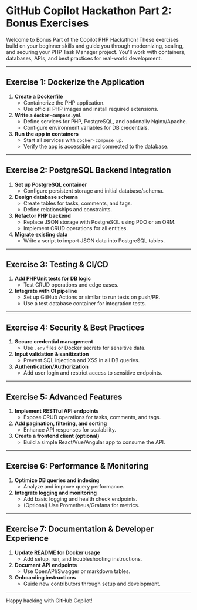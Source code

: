 # GitHub Copilot Hackathon Part 2: Bonus Exercises

Welcome to Bonus Part of the Copilot PHP Hackathon! These exercises build on your beginner skills and guide you through modernizing, scaling, and securing your PHP Task Manager project. You'll work with containers, databases, APIs, and best practices for real-world development.

---

## Exercise 1: Dockerize the Application

1. **Create a Dockerfile**
   - Containerize the PHP application.
   - Use official PHP images and install required extensions.
2. **Write a `docker-compose.yml`**
   - Define services for PHP, PostgreSQL, and optionally Nginx/Apache.
   - Configure environment variables for DB credentials.
3. **Run the app in containers**
   - Start all services with `docker-compose up`.
   - Verify the app is accessible and connected to the database.

---

## Exercise 2: PostgreSQL Backend Integration

1. **Set up PostgreSQL container**
   - Configure persistent storage and initial database/schema.
2. **Design database schema**
   - Create tables for tasks, comments, and tags.
   - Define relationships and constraints.
3. **Refactor PHP backend**
   - Replace JSON storage with PostgreSQL using PDO or an ORM.
   - Implement CRUD operations for all entities.
4. **Migrate existing data**
   - Write a script to import JSON data into PostgreSQL tables.

---

## Exercise 3: Testing & CI/CD

1. **Add PHPUnit tests for DB logic**
   - Test CRUD operations and edge cases.
2. **Integrate with CI pipeline**
   - Set up GitHub Actions or similar to run tests on push/PR.
   - Use a test database container for integration tests.

---

## Exercise 4: Security & Best Practices

1. **Secure credential management**
   - Use `.env` files or Docker secrets for sensitive data.
2. **Input validation & sanitization**
   - Prevent SQL injection and XSS in all DB queries.
3. **Authentication/Authorization**
   - Add user login and restrict access to sensitive endpoints.

---

## Exercise 5: Advanced Features

1. **Implement RESTful API endpoints**
   - Expose CRUD operations for tasks, comments, and tags.
2. **Add pagination, filtering, and sorting**
   - Enhance API responses for scalability.
3. **Create a frontend client (optional)**
   - Build a simple React/Vue/Angular app to consume the API.

---

## Exercise 6: Performance & Monitoring

1. **Optimize DB queries and indexing**
   - Analyze and improve query performance.
2. **Integrate logging and monitoring**
   - Add basic logging and health check endpoints.
   - (Optional) Use Prometheus/Grafana for metrics.

---

## Exercise 7: Documentation & Developer Experience

1. **Update README for Docker usage**
   - Add setup, run, and troubleshooting instructions.
2. **Document API endpoints**
   - Use OpenAPI/Swagger or markdown tables.
3. **Onboarding instructions**
   - Guide new contributors through setup and development.

---

Happy hacking with GitHub Copilot!
